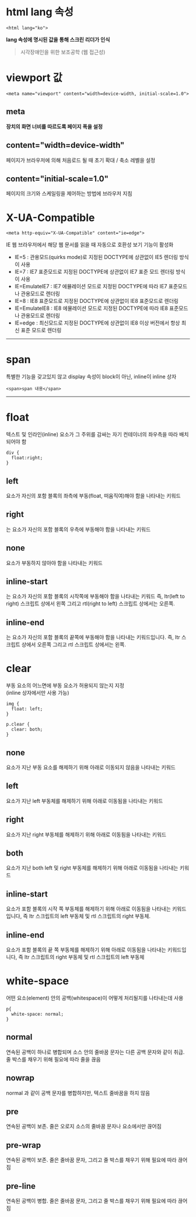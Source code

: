 # **html lang 속성**
    <html lang="ko">
**lang 속성에 명시된 값을 통해 스크린 리더가 인식**
> 시각장애인을 위한 보조공학 (웹 접근성) 

# **viewport 값**
    <meta name="viewport" content="width=device-width, initial-scale=1.0">
## **meta**
**장치의 화면 너비를 따르도록 페이지 폭을 설정**
## **content="width=device-width"**
페이지가 브라우저에 의해 처음로드 될 때 초기 확대 / 축소 레벨을 설정
## **content="initial-scale=1.0"**
페이지의 크기와 스케일링을 제어하는 방법에 브라우저 지침
# **X-UA-Compatible**
    <meta http-equiv="X-UA-Compatible" content="ie=edge">

  IE 웹 브라우저에서 해당 웹 문서를 읽을 때 자동으로 호환성 보기 기능이 활성화
  - IE=5 : 관용모드(quirks mode)로 지정된 DOCTYPE에 상관없이 IE5 렌더링 방식이 사용
  - IE=7 : IE7 표준모드로 지정된 DOCTYPE에 상관없이 IE7 표준 모드 렌더링 방식이 사용
  - IE=EmulateIE7 : IE7 에뮬레이션 모드로 지정된 DOCTYPE에 따라 IE7 표준모드나 관용모드로 렌더링
  - IE=8 : IE8 표준모드로 지정된 DOCTYPE에 상관없이 IE8 표준모드로 렌더링
  - IE=EmulateIE8 : IE8 에뮬레이션 모드로 지정된 DOCTYPE에 따라 IE8 표준모드나 관용모드로 렌더링
  - IE=edge : 최신모드로 지정된 DOCTYPE에 상관없이 IE8 이상 버전에서 항상 최신 표준 모드로 렌더링

<hr/>

# **span**
특별한 기능을 갖고있지 않고 display 속성이 block이 아닌, inline이
inline 상자

    <span>span 내용</span>

<hr/>

# **float**
텍스트 및 인라인(inline) 요소가 그 주위를 감싸는 자기 컨테이너의 좌우측을 따라 배치되어야 함

    div { 
      float:right;
    }

## **left**
요소가 자신의 포함 블록의 좌측에 부동(float, 떠움직여)해야 함을 나타내는 키워드
## **right**
는 요소가 자신의 포함 블록의 우측에 부동해야 함을 나타내는 키워드
## **none**
요소가 부동하지 않아야 함을 나타내는 키워드
## **inline-start** 
는 요소가 자신의 포함 블록의 시작쪽에 부동해야 함을 나타내는 키워드 즉, ltr(left to right) 스크립트 상에서 왼쪽 그리고 rtl(right to left) 스크립트 상에서는 오른쪽.
## **inline-end**
는 요소가 자신의 포함 블록의 끝쪽에 부동해야 함을 나타내는 키워드입니다. 즉, ltr 스크립트 상에서 오른쪽 그리고 rtl 스크립트 상에서는 왼쪽.

# **clear**
부동 요소의 어느면에 부동 요소가 허용되지 않는지 지정   
(inline 상자에서만 사용 가능)

    img {
      float: left;
    }

    p.clear {
      clear: both;
    }

## **none**
요소가 지난 부동 요소를 해제하기 위해 아래로 이동되지 않음을 나타내는 키워드
## **left**
요소가 지난 left 부동체를 해제하기 위해 아래로 이동됨을 나타내는 키워드
## **right**
요소가 지난 right 부동체를 해제하기 위해 아래로 이동됨을 나타내는 키워드
## **both**
요소가 지난 both left 및 right 부동체를 해제하기 위해 아래로 이동됨을 나타내는 키워드
## **inline-start**
요소가 포함 블록의 시작 쪽 부동체를 해제하기 위해 아래로 이동됨을 나타내는 키워드입니다, 즉 ltr 스크립트의 left 부동체 및 rtl 스크립트의 right 부동체.
## **inline-end** 
요소가 포함 블록의 끝 쪽 부동체를 해제하기 위해 아래로 이동됨을 나타내는 키워드입니다, 즉 ltr 스크립트의 right 부동체 및 rtl 스크립트의 left 부동체

# **white-space**
어떤 요소(element) 안의 공백(whitespace)이 어떻게 처리될지를 나타내는데 사용

    p{
      white-space: normal;
    }

## **normal**
연속된 공백이 하나로 병합되며 소스 안의 줄바꿈 문자는 다른 공백 문자와 같이 취급. 줄 박스를 채우기 위해 필요에 따라 줄을 끊음
## **nowrap**
normal 과 같이 공백 문자를 병합하지만, 텍스트 줄바꿈을 하지 않음
## **pre**
연속된 공백이 보존. 줄은 오로지 소스의 줄바꿈 문자나 요소에서만 끊어짐
## **pre-wrap**
연속된 공백이 보존. 줄은 줄바꿈 문자, 그리고 줄 박스를 채우기 위해 필요에 따라 끊어짐
## **pre-line**
연속된 공백이 병합. 줄은 줄바꿈 문자, 그리고 줄 박스를 채우기 위해 필요에 따라 끊어짐
